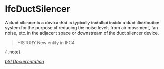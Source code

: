 IfcDuctSilencer
===============
A duct silencer is a device that is typically installed inside a duct
distribution system for the purpose of reducing the noise levels from air
movement, fan noise, etc. in the adjacent space or downstream of the duct
silencer device.  
  
> HISTORY  New entity in IFC4  
  
{ .note}  
>  
[ _bSI
Documentation_](https://standards.buildingsmart.org/IFC/DEV/IFC4_2/FINAL/HTML/schema/ifchvacdomain/lexical/ifcductsilencer.htm)



